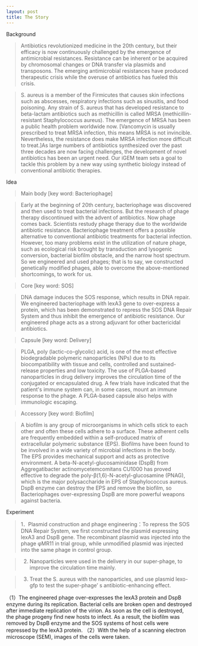 ```yaml
---
layout: post
title: The Story
---
```


Background

>Antibiotics revolutionized medicine in the 20th century, but their efficacy is now continuously challenged by the emergence of antimicrobial resistances. Resistance can be inherent or be acquired by chromosomal changes or DNA transfer via plasmids and transposons. The emerging antimicrobial resistances have produced therapeutic crisis while the overuse of antibiotics has fueled this crisis. 

>S. aureus is a member of the Firmicutes that causes skin infections such as abscesses, respiratory infections such as sinusitis, and food poisoning. Any strain of S. aureus that has developed resistance to beta-lactam antibiotics such as methicillin is called MRSA (methicillin-resistant Staphylococcus aureus). The emergence of MRSA has been a public health problem worldwide now. [Vancomycin is usually prescribed to treat MRSA infection, this means MRSA is not invincible. Nevertheless, the resistance does make MRSA infection more difficult to treat.]As large numbers of antibiotics synthesized over the past three decades are now facing challenges, the development of novel antibiotics has been an urgent need. Our iGEM team sets a goal to tackle this problem by a new way using synthetic biology instead of conventional antibiotic therapies. 

Idea

>Main body  [key word: Bacteriophage]

>Early at the beginning of 20th century, bacteriophage was discovered and then used to treat bacterial infections. But the research of phage therapy discontinued with the advent of antibiotics. Now phage comes back. Scientists restudy phage therapy due to the worldwide antibiotic resistance. Bacteriophage treatment offers a possible alternative to conventional antibiotic treatments for bacterial infection. However, too many problems exist in the utilization of nature phage, such as ecological risk brought by transduction and lysogenic conversion, bacterial biofilm obstacle, and the narrow host spectrum. So we engineered and used phages; that is to say, we constructed genetically modified phages, able to overcome the above-mentioned shortcomings, to work for us.

>Core  [key word: SOS]

>DNA damage induces the SOS response, which results in DNA repair. We engineered bacteriophage with lexA3 gene to over-express a protein, which has been demonstrated to repress the SOS DNA Repair System and thus inhibit the emergence of antibiotic resistance. Our engineered phage acts as a strong adjuvant for other bactericidal antibiotics.

>Capsule  [key word: Delivery]

>PLGA, poly (lactic-co-glycolic) acid, is one of the most effective biodegradable polymeric nanoparticles (NPs) due to its biocompatibility with tissue and cells, controlled and sustained- release properties and low toxicity. The use of PLGA-based nanoparticles in drug delivery improves the circulation time of the conjugated or encapsulated drug. 
A few trials have indicated that the patient's immune system can, in some cases, mount an immune response to the phage. A PLGA-based capsule also helps with immunologic escaping.

>Accessory  [key word: Biofilm] 

>A biofilm is any group of microorganisms in which cells stick to each other and often these cells adhere to a surface. These adherent cells are frequently embedded within a self-produced matrix of extracellular polymeric substance (EPS). Biofilms have been found to be involved in a wide variety of microbial infections in the body.  
The EPS provides mechanical support and acts as protective environment. A beta-N-acetyl-glucosaminidase (DspB) from Aggregatibacter actinomycetemcomitans CU1000 has proved effective to degrade the poly-β(1,6)-N-acetyl-glucosamine (PNAG), which is the major polysaccharide in EPS of Staphylococcus aureus. DspB enzyme can destroy the EPS and remove the biofilm, so Bacteriophages over-expressing DspB are more powerful weapons against bacteria.

Experiment

>1．Plasmid construction and phage engineering：To repress the SOS DNA Repair System, we first constructed the plasmid expressing lexA3 and DspB gene. The recombinant plasmid was injected into the phage φMR11 in trial group, while unmodified plasmid was injected into the same phage in control group.

>2.	Nanoparticles were used in the delivery in our super-phage, to improve the circulation time mainly.

>3. Treat the S. aureus with the nanoparticles, and use plasmid lexo-gfp to test the super-phage’ s antibiotic-enhancing effect.

（1）The engineered phage over-expresses the lexA3 protein and DspB enzyme during its replication. Bacterial cells are broken open and destroyed after immediate replication of the virion. As soon as the cell is destroyed, the phage progeny find new hosts to infect. As a result, the biofilm was removed by DspB enzyme and the SOS systems of host cells were repressed by the lexA3 protein.
（2）With the help of a scanning electron microscope (SEM), images of the cells were taken.

